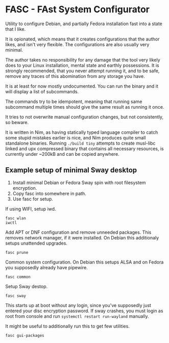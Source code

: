 # FASC - FAst System Configurator

Utility to configure Debian, and partially Fedora installation fast into a state that I like.

It is opionated, which means that it creates configurations that the author likes, and isn't very flexible.
The configurations are also usually very minimal.

The author takes no responsibility for any damage that the tool very likely does to your Linux installation, mental state and earthly possessions. It is strongly recommended, that you never attempt running it, and to be safe, remove any traces of this abomination from any storage you have.

It is at least for now mostly undocumented. You can run the binary and it will display a list of subcommands.

The commands try to be idempotent, meaning that running same subcommand multiple times should give the same result as running it once.

It tries to not overwrite manual configuration changes, but not consistently, so beware.

It is written in Nim, as having statically typed language compiler to catch some stupid mistakes earlier is nice, and Nim produces quite small standalone binaries. Running `./build tiny` attempts to create musl-libc linked and upx compressed binary that contains all necessary resources, is currently under ~200kB and can be copied anywhere.

## Example setup of minimal Sway desktop

1. Install minimal Debian or Fedora Sway spin with root filesystem encryption.
2. Copy fasc into somewhere in path.
3. Use fasc for setup.

If using WIFI, setup iwd.

	fasc wlan
	iwctl

Add APT or DNF configuration and remove unneeded packages. This removes network manager, if it were installed.
On Debian this additionaly setups unattended upgrades.

	fasc prune

Common system configuration. On Debian this setups ALSA and on Fedora you supposedly already have pipewire.

	fasc common

Setup Sway destop.

	fasc sway

This starts up at boot without any login, since you've supposedly just entered your disc encryption password.
If sway crashes, you must login as root from console and run `systemctl restart run-wayland` manually.

It might be useful to additionally run this to get few utilities.

	fasc gui-packages
